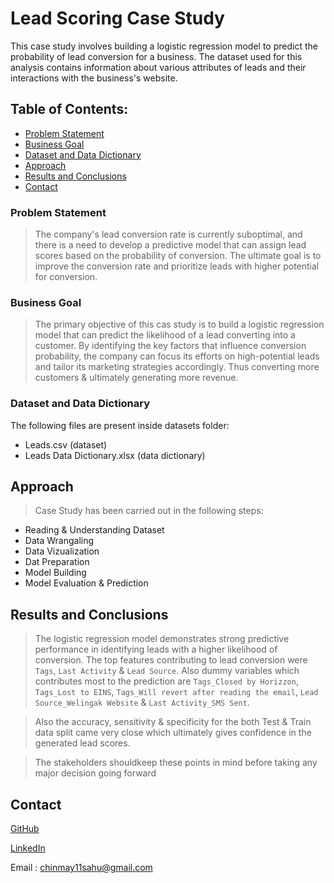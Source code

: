 # Lead Scoring Case Study

This case study involves building a logistic regression model to predict the probability of lead conversion for a business. The dataset used for this analysis contains information about various attributes of leads and their interactions with the business's website.
## Table of Contents:
* [Problem Statement](#problem-statement)
* [Business Goal](#business-goal)
* [Dataset and Data Dictionary](#dataset-and-data-dictionary)
* [Approach](#approach)
* [Results and Conclusions](#results-and-conclusions)
* [Contact](#contact)
  
### Problem Statement
> The company's lead conversion rate is currently suboptimal, and there is a need to develop a predictive model that can assign lead scores based on the probability of conversion. The ultimate goal is to improve the conversion rate and prioritize leads with higher potential for conversion.

### Business Goal
> The primary objective of this cas study is to build a logistic regression model that can predict the likelihood of a lead converting into a customer. By identifying the key factors that influence conversion probability, the company can focus its efforts on high-potential leads and tailor its marketing strategies accordingly. Thus converting more customers & ultimately generating more revenue.

### Dataset and Data Dictionary
The following files are present inside datasets folder:
- Leads.csv (dataset)
- Leads Data Dictionary.xlsx (data dictionary)

## Approach

> Case Study has been carried out in the following steps:
- Reading & Understanding Dataset
- Data Wrangaling
- Data Vizualization
- Dat Preparation
- Model Building
- Model Evaluation & Prediction

## Results and Conclusions

> The logistic regression model demonstrates strong predictive performance in identifying leads with a higher likelihood of conversion. The top features contributing to lead conversion were `Tags`, `Last Activity` & `Lead Source`.
> Also dummy variables which contributes most to the prediction are `Tags_Closed by Horizzon`, `Tags_Lost to EINS`, `Tags_Will revert after reading the email`, `Lead Source_Welingak Website` & `Last Activity_SMS Sent`.

> Also the accuracy, sensitivity & specificity for the both Test & Train data split came very close which ultimately gives confidence in the generated lead scores.

> The stakeholders shouldkeep these points in mind before taking any major decision going forward

 

## Contact
   
[GitHub](https://github.com/ChinmaySahu10) 
  
[LinkedIn](https://www.linkedin.com/in/chinmaysahu7/)
  
Email : chinmay11sahu@gmail.com

